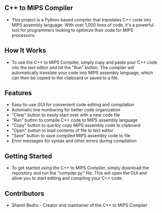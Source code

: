 ## C++ to MIPS Compiler

* This project is a Python-based compiler that translates C++ code into MIPS assembly language. With over 1,000 lines of code, it's a powerful tool for programmers looking to optimize their code for MIPS processors.

## How It Works

* To use the C++ to MIPS Compiler, simply copy and paste your C++ code into the text editor and hit the "Run" button. The compiler will automatically translate your code into MIPS assembly language, which can then be copied to the clipboard or saved to a file.

## Features

* Easy-to-use GUI for convenient code editing and compilation
* Automatic line numbering for better code organization
* "Clear" button to easily start over with a new code file
* "Run" button to compile C++ code to MIPS assembly language
* "Copy" button to quickly copy MIPS assembly code to clipboard
* "Open" button to load contents of file to text editor
* "Save" button to save compiled MIPS assembly code to file
* Error messages for syntax and other errors during compilation

## Getting Started

* To get started using the C++ to MIPS Compiler, simply download the repository and run the "compiler.py" file. This will open the GUI and allow you to start editing and compiling your C++ code.

## Contributors
*  Shamil Bedru - Creator and maintainer of the C++ to MIPS Compiler

